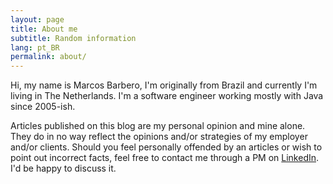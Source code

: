 ```yaml
---
layout: page
title: About me
subtitle: Random information
lang: pt_BR
permalink: about/
---
```


Hi, my name is Marcos Barbero, I'm originally from Brazil and currently I'm living in The Netherlands. 
I'm a software engineer working mostly with Java since 2005-ish.  

Articles published on this blog are my personal opinion and mine alone. They do in no way reflect the opinions and/or strategies of my employer and/or clients. Should you feel personally offended by an articles or wish to point out incorrect facts, feel free to contact me through a PM on [LinkedIn](https://www.linkedin.com/in/marcosbarbero/). I'd be happy to discuss it.